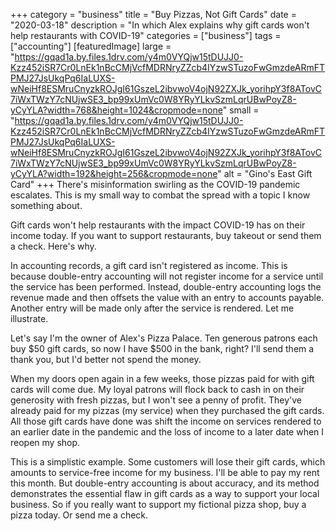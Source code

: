 +++
category = "business"
title = "Buy Pizzas, Not Gift Cards"
date = "2020-03-18"
description = "In which Alex explains why gift cards won't help restaurants with COVID-19"
categories = ["business"]
tags = ["accounting"]
[featuredImage]
  large = "https://gqad1a.by.files.1drv.com/y4m0VYQjw15tDUJJ0-Kzz452iSR7Cr0LnEk1nBcCMjVcfMDRNryZZcb4IYzwSTuzoFwGmzdeARmFTPMJ27JsUkqPq6IaLUXS-wNeiHf8ESMruCnyzkROJgI61GszeL2ibvwoV4ojN92ZXJk_yorihpY3f8ATovC7iWxTWzY7cNUjwSE3_bp99xUmVc0W8YRyYLkvSzmLqrUBwPoyZ8-yCyYLA?width=768&height=1024&cropmode=none"
  small = "https://gqad1a.by.files.1drv.com/y4m0VYQjw15tDUJJ0-Kzz452iSR7Cr0LnEk1nBcCMjVcfMDRNryZZcb4IYzwSTuzoFwGmzdeARmFTPMJ27JsUkqPq6IaLUXS-wNeiHf8ESMruCnyzkROJgI61GszeL2ibvwoV4ojN92ZXJk_yorihpY3f8ATovC7iWxTWzY7cNUjwSE3_bp99xUmVc0W8YRyYLkvSzmLqrUBwPoyZ8-yCyYLA?width=192&height=256&cropmode=none"
  alt   = "Gino's East Gift Card"
+++
There's misinformation swirling as the COVID-19 pandemic escalates. This is my small way to combat the spread with a topic I know something about.

Gift cards won't help restaurants with the impact COVID-19 has on their income today. If you want to support restaurants, buy takeout or send them a check. Here's why.

In accounting records, a gift card isn't registered as income. This is because double-entry accounting will not register income for a service until the service has been performed. Instead, double-entry accounting logs the revenue made and then offsets the value with an entry to accounts payable. Another entry will be made only after the service is rendered. Let me illustrate.

Let's say I'm the owner of Alex's Pizza Palace. Ten generous patrons each buy $50 gift cards, so now I have $500 in the bank, right? I'll send them a thank you, but I'd better not spend the money.

When my doors open again in a few weeks, those pizzas paid for with gift cards will come due. My loyal patrons will flock back to cash in on their generosity with fresh pizzas, but I won't see a penny of profit. They've already paid for my pizzas (my service) when they purchased the gift cards. All those gift cards have done was shift the income on services rendered to an earlier date in the pandemic and the loss of income to a later date when I reopen my shop.

This is a simplistic example. Some customers will lose their gift cards, which amounts to service-free income for my business. I'll be able to pay my rent this month. But double-entry accounting is about accuracy, and its method demonstrates the essential flaw in gift cards as a way to support your local business. So if you really want to support my fictional pizza shop, buy a pizza today. Or send me a check.
